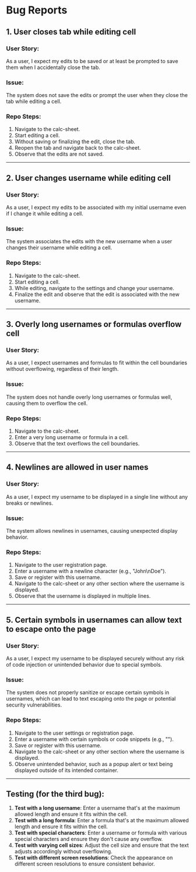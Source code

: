 # Bug Reports

## 1. User closes tab while editing cell

### User Story:
As a user, I expect my edits to be saved or at least be prompted to save them when I accidentally close the tab.

### Issue:
The system does not save the edits or prompt the user when they close the tab while editing a cell.

### Repo Steps:
1. Navigate to the calc-sheet.
2. Start editing a cell.
3. Without saving or finalizing the edit, close the tab.
4. Reopen the tab and navigate back to the calc-sheet.
5. Observe that the edits are not saved.

---

## 2. User changes username while editing cell

### User Story:
As a user, I expect my edits to be associated with my initial username even if I change it while editing a cell.

### Issue:
The system associates the edits with the new username when a user changes their username while editing a cell.

### Repo Steps:
1. Navigate to the calc-sheet.
2. Start editing a cell.
3. While editing, navigate to the settings and change your username.
4. Finalize the edit and observe that the edit is associated with the new username.

---

## 3. Overly long usernames or formulas overflow cell

### User Story:
As a user, I expect usernames and formulas to fit within the cell boundaries without overflowing, regardless of their length.

### Issue:
The system does not handle overly long usernames or formulas well, causing them to overflow the cell.

### Repo Steps:
1. Navigate to the calc-sheet.
2. Enter a very long username or formula in a cell.
3. Observe that the text overflows the cell boundaries.

---

## 4. Newlines are allowed in user names

### User Story:
As a user, I expect my username to be displayed in a single line without any breaks or newlines.

### Issue:
The system allows newlines in usernames, causing unexpected display behavior.

### Repo Steps:
1. Navigate to the user registration page.
2. Enter a username with a newline character (e.g., "John\nDoe").
3. Save or register with this username.
4. Navigate to the calc-sheet or any other section where the username is displayed.
5. Observe that the username is displayed in multiple lines.

---

## 5. Certain symbols in usernames can allow text to escape onto the page

### User Story:
As a user, I expect my username to be displayed securely without any risk of code injection or unintended behavior due to special symbols.

### Issue:
The system does not properly sanitize or escape certain symbols in usernames, which can lead to text escaping onto the page or potential security vulnerabilities.

### Repo Steps:
1. Navigate to the user settings or registration page.
2. Enter a username with certain symbols or code snippets (e.g., "<script>alert('hacked');</script>").
3. Save or register with this username.
4. Navigate to the calc-sheet or any other section where the username is displayed.
5. Observe unintended behavior, such as a popup alert or text being displayed outside of its intended container.


---

## Testing (for the third bug):

1. **Test with a long username**: Enter a username that's at the maximum allowed length and ensure it fits within the cell.
2. **Test with a long formula**: Enter a formula that's at the maximum allowed length and ensure it fits within the cell.
3. **Test with special characters**: Enter a username or formula with various special characters and ensure they don't cause any overflow.
4. **Test with varying cell sizes**: Adjust the cell size and ensure that the text adjusts accordingly without overflowing.
5. **Test with different screen resolutions**: Check the appearance on different screen resolutions to ensure consistent behavior.
